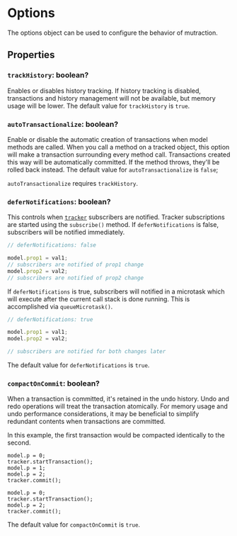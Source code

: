 # Options

The options object can be used to configure the behavior of mutraction.

## Properties

### `trackHistory`: boolean? 

Enables or disables history tracking.  If history tracking is disabled, transactions and history management will not be available, but memory usage will be lower.  The default value for `trackHistory` is `true`.

### `autoTransactionalize`: boolean?

Enable or disable the automatic creation of transactions when model methods are called.  When you call a method on a tracked object, this option will make a transaction surrounding every method call.  Transactions created this way will be automatically committed.  If the method throws, they'll be rolled back instead.  The default value for `autoTransactionalize` is `false`;

`autoTransactionalize` requires `trackHistory`.

### `deferNotifications`: boolean?

This controls when [`tracker`](./tracker.md) subscribers are notified.  Tracker subscriptions are started using the `subscribe()` method.  If `deferNotifications` is false, subscribers will be notified immediately.

```js
// deferNotifications: false

model.prop1 = val1;
// subscribers are notified of prop1 change
model.prop2 = val2;
// subscribers are notified of prop2 change
```

If `deferNotifications` is true, subscribers will notified in a microtask which will execute after the current call stack is done running.  This is accomplished via `queueMicrotask()`.

```js
// deferNotifications: true

model.prop1 = val1;
model.prop2 = val2;

// subscribers are notified for both changes later
```

The default value for `deferNotifications` is `true`.

### `compactOnCommit`: boolean?

When a transaction is committed, it's retained in the undo history.  Undo and redo operations will treat the transaction atomically.  For memory usage and undo performance considerations, it may be beneficial to simplify redundant contents when transactions are committed.  

In this example, the first transaction would be compacted identically to the second.

```
model.p = 0;
tracker.startTransaction();
model.p = 1;
model.p = 2;
tracker.commit();
```

```
model.p = 0;
tracker.startTransaction();
model.p = 2;
tracker.commit();
```

The default value for `compactOnCommit` is `true`.

